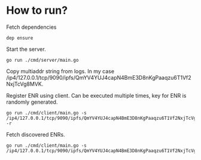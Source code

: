 How to run?
===========

Fetch dependencies

```
dep ensure
```

Start the server.

```
go run ./cmd/server/main.go
```

Copy multiaddr string from logs. In my case /ip4/127.0.0.1/tcp/9090/ipfs/QmYV4YUJ4capN4BmE3D8nKgPaaqzu6T1Vf2NxjTcVg8MVK.

Register ENR using client. Can be executed multiple times, key for ENR is randomly generated.

```
go run ./cmd/client/main.go -s /ip4/127.0.0.1/tcp/9090/ipfs/QmYV4YUJ4capN4BmE3D8nKgPaaqzu6T1Vf2NxjTcVg8MVK -r
```

Fetch discovered ENRs.

```
go run ./cmd/client/main.go -s /ip4/127.0.0.1/tcp/9090/ipfs/QmYV4YUJ4capN4BmE3D8nKgPaaqzu6T1Vf2NxjTcVg8MVK
```